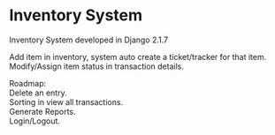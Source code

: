 # Inventory System  
Inventory System developed in Django 2.1.7

Add item in inventory, system auto create a ticket/tracker for that item.  
Modify/Assign item status in transaction details.

Roadmap:  
Delete an entry.  
Sorting in view all transactions.  
Generate Reports.  
Login/Logout.
